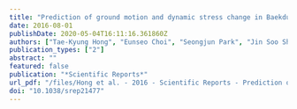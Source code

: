 ```yaml
---
title: "Prediction of ground motion and dynamic stress change in Baekdusan (Changbaishan) volcano caused by a North Korean nuclear explosion"
date: 2016-08-01
publishDate: 2020-05-04T16:11:16.361860Z
authors: ["Tae-Kyung Hong", "Eunseo Choi", "Seongjun Park", "Jin Soo Shin"]
publication_types: ["2"]
abstract: ""
featured: false
publication: "*Scientific Reports*"
url_pdf: "/files/Hong et al. - 2016 - Scientific Reports - Prediction of ground motion and dynamic stress change in Baekdusan (Changbaishan) volcano caus.pdf"
doi: "10.1038/srep21477"
---
```



